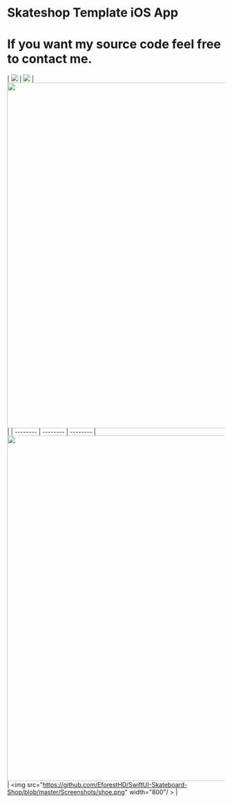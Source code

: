 # Skateshop Template iOS App
# If you want my source code feel free to contact me.

| <img src="https://github.com/EforestHD/SwiftUI-Skateboard-Shop/blob/master/Screenshots/loginpage.gif"> | <img src="https://github.com/EforestHD/SwiftUI-Skateboard-Shop/blob/master/Screenshots/video.gif"> | <img src="https://github.com/EforestHD/SwiftUI-Skateboard-Shop/blob/master/Screenshots/screenshot.jpeg" width="800" /> |
| -------- | -------- | -------- | <img src="https://github.com/EforestHD/SwiftUI-Skateboard-Shop/blob/master/Screenshots/shoelist.png" width="800" /> | <img src="https://github.com/EforestHD/SwiftUI-Skateboard-Shop/blob/master/Screenshots/shoe.png" width="800"/ > |




 
 
 
